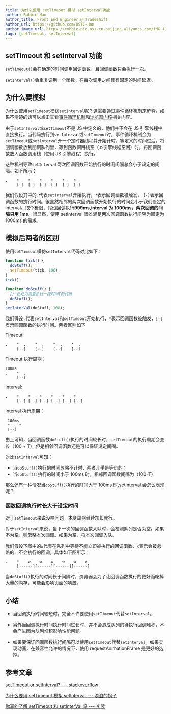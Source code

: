 ```yaml
---
title: 为什么使用 setTimeout 模拟 setInterval功能
author: Robbie Han
author_title: Front End Engineer @ Tradeshift
author_url: https://github.com/USTC-Han
author_image_url: https://robbie-pic.oss-cn-beijing.aliyuncs.com/IMG_4175.JPG?x-oss-process=style/compress
tags: [setTimeout, setInterval]
---
```


## setTimeout 和 setInterval 功能

`setTimeout()`会在确定的时间调用回调函数，且回调函数只会执行一次。

`setInterval()`会重复调用一个函数，在每次调用之间具有固定的时间延迟。

## 为什么要模拟

为什么使用`setTimeout`模仿`setInterval`呢？这需要通过事件循环机制来解释，如果不清楚的话可以点击查看[事件循环机制](https://thinkbucket.github.io/docsite/docs/javascript/8.async-programming/event-loop)和[浏览器内核](https://thinkbucket.github.io/docsite/docs/web/13.rendering-engine/rendering-engine)相关内容。

由于`setInterval`或`setTimeout`不是 JS 中定义的，他们并不会在 JS 引擎线程中直接执行。当代码执行到`setInterval`或`setTimeout`时，事件循环机制会为`setTimeout`或`setInterval`开一个定时器线程并开始计时，等定义的时间过后，将回调函数放到回调队列里，等到函数调用栈空（`JS`引擎线程空闲）时，将回调函数放入函数调用栈（使用 JS 引擎线程）执行。

<!--truncate-->

这种机制导致`setInterval`两次回调函数开始执行的时间间隔总会小于设定的间隔。如下所示：

```
.    *    *    *    *    *    *
     [-]  [-]  [-]  [-]  [-]  [-]
```

我们假设其中的`.`代表`setInterval`开始执行，`*`表示回调函数被触发， `[-]`表示回调函数的执行时间。很显然相邻的两次回调函数开始执行的时间会小于我们设定的 interval。取个极限，假设回调执行**999ms,interval 为 1000ms，两次回调的间隔只用 1ms**。很显然，使用 setInterval 很难满足两次回调函数执行间隔为固定为 1000ms 的需求。

## 模拟后两者的区别

使用`setTimeout`模仿`setInterval`代码对比如下：

```js
function tick() {
  doStuff();
  setTimeout(tick, 100);
}
tick();
```

```js
function doStuff() {
  // 此处为需要执行一段时间T的代码
  doStuff();
}
setInterVal(doStuff, 100);
```

我们假设`.`代表`setInterval`和`setTimeout`开始执行，`*`表示回调函数被触发，`[-]`表示回调函数的执行时间。两者区别如下

Timeout:

```
.    *  .    *  .    *  .    *  .
     [--]    [--]    [--]    [--]
```

Timeout 执行周期：

```
100ms
.    *  .
     [--]
```

Interval:

```
.    *    *    *    *    *    *
     [--] [--] [--] [--] [--] [--]
```

Interval 执行周期：

```
 100ms
 *    *
 [--]
```

由上可知，当回调函数`doStuff()`执行的时间较长时，`setTimeout`的执行周期会变长（100 + T）,但是相邻回调函数还是可以保证设定间隔。

对比`setInterval`可知：

- 当`doStuff()`执行的时间忽略不计时，两者几乎是等价的；
- 当`doStuff()`执行的时间小于 100ms 时，相邻回调函数间隔为（100-T）

那么还有一种情况当`doStuff()`执行的时间大于 100ms 时,setInterval 会怎么表现呢？

### 函数回调执行时长大于设定时间

对于`setTimeout`来说没啥问题，本身周期继续加长就行。

对于`setInterval`来说，当下一次的回调函数入队时，会检测队列是否为空。如果不为空，则忽略本次回调。如果为空，将本次回调入队。

我们假设下图中的`w`代表在队列中等待不能立即被执行的回调函数，`x`表示会被忽略的、不会执行的回调。具体如下图所示：

```
.    *    w    w    x    w    w    x
     [------][------][------][------]
```

当`doStuff()`执行的时间长于间隔时，浏览器会为了让回调函数执行的更好而吃掉大量的内存，可能会影响页面的响应。

## 小结

- 当回调执行时间较短时，完全不许要使用`setTimeout`代替`setInterval`。

- 另外当回调执行时间执行时间过长时，并不会造成队列的待执行回调堆积，不会产生因为队列堆积影响性能问题。

- 如果要保证回调函数执行间隔可以使用`setTimeout`代替`setInterval`。如果实现动画，在兼容性允许的情况下，使用 requestAnimationFrame 是更好的选择。

## 参考文章

[setTimeout or setInterval? --- stackoverflow](https://stackoverflow.com/questions/729921/settimeout-or-setinterval)

[为什么要用 setTimeout 模拟 setInterval --- 浪浪的拐子](https://juejin.im/post/5ca81370f265da308c199fe7)

[你真的了解 setTimeout 和 setInterVal 吗 --- 李翌](http://qingbob.com/difference-between-settimeout-setinterval/)
